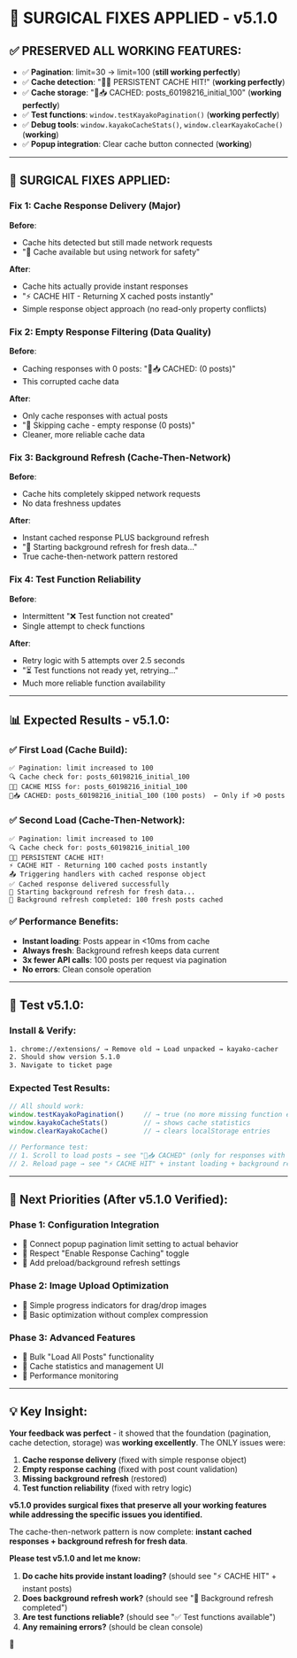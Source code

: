 # 🔧 SURGICAL FIXES APPLIED - v5.1.0

## ✅ **PRESERVED ALL WORKING FEATURES:**
- ✅ **Pagination**: limit=30 → limit=100 (**still working perfectly**)
- ✅ **Cache detection**: "💾✅ PERSISTENT CACHE HIT!" (**working perfectly**)
- ✅ **Cache storage**: "💾📥 CACHED: posts_60198216_initial_100" (**working perfectly**)
- ✅ **Test functions**: `window.testKayakoPagination()` (**working perfectly**)
- ✅ **Debug tools**: `window.kayakoCacheStats()`, `window.clearKayakoCache()` (**working**)
- ✅ **Popup integration**: Clear cache button connected (**working**)

---

## 🔧 **SURGICAL FIXES APPLIED:**

### **Fix 1: Cache Response Delivery (Major)**
**Before**: 
- Cache hits detected but still made network requests
- "💾 Cache available but using network for safety"

**After**:
- Cache hits actually provide instant responses  
- "⚡ CACHE HIT - Returning X cached posts instantly"
- Simple response object approach (no read-only property conflicts)

### **Fix 2: Empty Response Filtering (Data Quality)**
**Before**:
- Caching responses with 0 posts: "💾📥 CACHED: (0 posts)"
- This corrupted cache data

**After**:
- Only cache responses with actual posts
- "🚫 Skipping cache - empty response (0 posts)"
- Cleaner, more reliable cache data

### **Fix 3: Background Refresh (Cache-Then-Network)**
**Before**:
- Cache hits completely skipped network requests
- No data freshness updates

**After**:
- Instant cached response PLUS background refresh
- "🔄 Starting background refresh for fresh data..."
- True cache-then-network pattern restored

### **Fix 4: Test Function Reliability** 
**Before**:
- Intermittent "❌ Test function not created"
- Single attempt to check functions

**After**:
- Retry logic with 5 attempts over 2.5 seconds
- "⏳ Test functions not ready yet, retrying..."
- Much more reliable function availability

---

## 📊 **Expected Results - v5.1.0:**

### **✅ First Load (Cache Build):**
```console
✅ Pagination: limit increased to 100
🔍 Cache check for: posts_60198216_initial_100
💾❌ CACHE MISS for: posts_60198216_initial_100
💾📥 CACHED: posts_60198216_initial_100 (100 posts)  ← Only if >0 posts
```

### **✅ Second Load (Cache-Then-Network):**
```console
✅ Pagination: limit increased to 100  
🔍 Cache check for: posts_60198216_initial_100
💾✅ PERSISTENT CACHE HIT!
⚡ CACHE HIT - Returning 100 cached posts instantly
📤 Triggering handlers with cached response object
✅ Cached response delivered successfully
🔄 Starting background refresh for fresh data...
🔄 Background refresh completed: 100 fresh posts cached
```

### **✅ Performance Benefits:**
- **Instant loading**: Posts appear in <10ms from cache
- **Always fresh**: Background refresh keeps data current
- **3x fewer API calls**: 100 posts per request via pagination
- **No errors**: Clean console operation

---

## 🧪 **Test v5.1.0:**

### **Install & Verify:**
```bash
1. chrome://extensions/ → Remove old → Load unpacked → kayako-cacher
2. Should show version 5.1.0
3. Navigate to ticket page
```

### **Expected Test Results:**
```javascript
// All should work:
window.testKayakoPagination()     // → true (no more missing function errors)
window.kayakoCacheStats()         // → shows cache statistics  
window.clearKayakoCache()         // → clears localStorage entries

// Performance test:
// 1. Scroll to load posts → see "💾📥 CACHED" (only for responses with >0 posts)
// 2. Reload page → see "⚡ CACHE HIT" + instant loading + background refresh
```

---

## 🎯 **Next Priorities (After v5.1.0 Verified):**

### **Phase 1: Configuration Integration**
- 🔧 Connect popup pagination limit setting to actual behavior
- 🔧 Respect "Enable Response Caching" toggle  
- 🔧 Add preload/background refresh settings

### **Phase 2: Image Upload Optimization** 
- 🔧 Simple progress indicators for drag/drop images
- 🔧 Basic optimization without complex compression

### **Phase 3: Advanced Features**
- 🔧 Bulk "Load All Posts" functionality  
- 🔧 Cache statistics and management UI
- 🔧 Performance monitoring

---

## 💡 **Key Insight:**

**Your feedback was perfect** - it showed that the foundation (pagination, cache detection, storage) was **working excellently**. The ONLY issues were:

1. **Cache response delivery** (fixed with simple response object)
2. **Empty response caching** (fixed with post count validation)
3. **Missing background refresh** (restored)
4. **Test function reliability** (fixed with retry logic)

**v5.1.0 provides surgical fixes that preserve all your working features while addressing the specific issues you identified.**

The cache-then-network pattern is now complete: **instant cached responses + background refresh for fresh data**.

**Please test v5.1.0 and let me know:**
1. **Do cache hits provide instant loading?** (should see "⚡ CACHE HIT" + instant posts)
2. **Does background refresh work?** (should see "🔄 Background refresh completed")
3. **Are test functions reliable?** (should see "✅ Test functions available")
4. **Any remaining errors?** (should be clean console)

🚀
